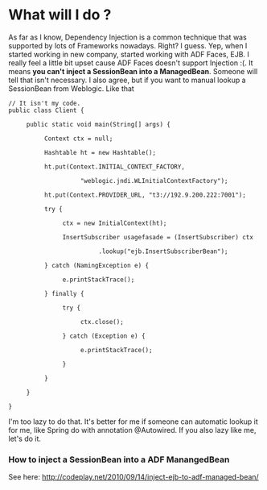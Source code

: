 # What will I do ?

As far as I know, Dependency Injection is a common technique that was supported by lots of Frameworks nowadays. Right? I guess.
Yep, when I started working in new company, started working with ADF Faces, EJB. I really feel a little bit upset cause ADF Faces doesn't support Injection :(. It means **you can't inject a SessionBean into a ManagedBean**. Someone will tell that isn't necessary. I also agree, but if you want to manual lookup a SessionBean from Weblogic. Like that

````
// It isn't my code. 
public class Client {

     public static void main(String[] args) {

          Context ctx = null;

          Hashtable ht = new Hashtable();

          ht.put(Context.INITIAL_CONTEXT_FACTORY,

                    "weblogic.jndi.WLInitialContextFactory");

          ht.put(Context.PROVIDER_URL, "t3://192.9.200.222:7001");

          try {

               ctx = new InitialContext(ht);

               InsertSubscriber usagefasade = (InsertSubscriber) ctx

                         .lookup("ejb.InsertSubscriberBean");               

          } catch (NamingException e) {

               e.printStackTrace();

          } finally {

               try {

                    ctx.close();

               } catch (Exception e) {

                    e.printStackTrace();

               }

          }

     }

}

````

I'm too lazy to do that. It's better for me if someone can automatic lookup it for me, like Spring do with annotation @Autowired. If you also lazy like me, let's do it.

### How to inject a SessionBean into a ADF ManangedBean
See here: http://codeplay.net/2010/09/14/inject-ejb-to-adf-managed-bean/

